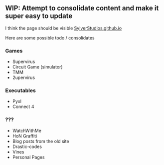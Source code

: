 ## WIP: Attempt to consolidate content and make it super easy to update

I think the page should be visible [SylverStudios.github.io](https://SylverStudios.github.io)

Here are some possible todo / consolidates

### Games

* Supervirus
* Circuit Game (simulator)
* TMM
* 2upervirus

### Executables

* Pyxl
* Connect 4


### ???

* WatchWithMe
* HoN Graffiti
* Blog posts from the old site
* Drastic-codes
* Vines
* Personal Pages

